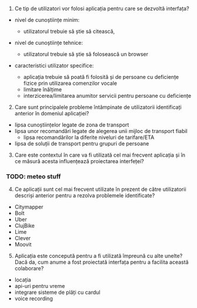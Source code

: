 1. Ce tip de utilizatori vor folosi aplicația pentru care se dezvoltă interfața?

- nivel de cunoștiințe minim: 
  - utilizatorul trebuie să știe să citească,

- nivel de cunoștiințe tehnice: 
  - utilizatorul trebuie să știe să folosească un browser

- caracteristici utilizator specifice:
  - aplicația trebuie să poată fi folosită și de persoane cu deficiențe fizice prin utilizarea
    comenzilor vocale
  - limitare înălțime
  - interzicerea/limitarea anumitor servicii pentru persoane cu deficiențe

2. Care sunt principalele probleme întâmpinate de utilizatorii identificați anterior în domeniul aplicației? 

- lipsa cunoștiințelor legate de zona de transport
- lipsa unor recomandări legate de alegerea unii mijloc de transport fiabil
  - lipsa recomandărilor la diferite niveluri de tarifare/ETA
- lipsa de soluții de transport pentru grupuri de persoane

3. Care este contextul în care va fi utilizată cel mai frecvent aplicația și în ce măsură acesta influențează proiectarea interfeței?

### TODO: meteo stuff

4. Ce aplicații sunt cel mai frecvent utilizate în prezent de către utilizatorii descriși anterior pentru a rezolva problemele identificate?

- Citymapper
- Bolt
- Uber
- ClujBike
- Lime
- Clever
- Moovit

5. Aplicația este concepută pentru a fi utilizată împreună cu alte unelte? Dacă da, cum anume a fost proiectată interfața pentru a facilita această colaborare?

- locația
- api-uri pentru vreme
- integrare sisteme de plăți cu cardul
- voice recording

